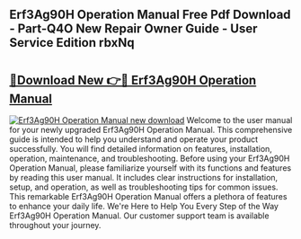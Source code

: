 ## Erf3Ag90H Operation Manual Free Pdf Download - Part-Q4O New Repair Owner Guide - User Service Edition rbxNq

# <h2><a href="http://bc45038.oget.top/?id=Erf3Ag90H+Operation+Manual">🔗Download New 👉🔴 Erf3Ag90H Operation Manual</a></h2>

[![Erf3Ag90H Operation Manual new download](https://i.imgur.com/5g1atiW.png)](http://bc45038.oget.top/?id=Erf3Ag90H+Operation+Manual)
Welcome to the user manual for your newly upgraded Erf3Ag90H Operation Manual. This comprehensive guide is intended to help you understand and operate your product successfully. You will find detailed information on features, installation, operation, maintenance, and troubleshooting. Before using your Erf3Ag90H Operation Manual, please familiarize yourself with its functions and features by reading this user manual. It includes clear instructions for installation, setup, and operation, as well as troubleshooting tips for common issues. This remarkable Erf3Ag90H Operation Manual offers a plethora of features to enhance your daily life. We're Here to Help You Every Step of the Way Erf3Ag90H Operation Manual. Our customer support team is available throughout your journey.
